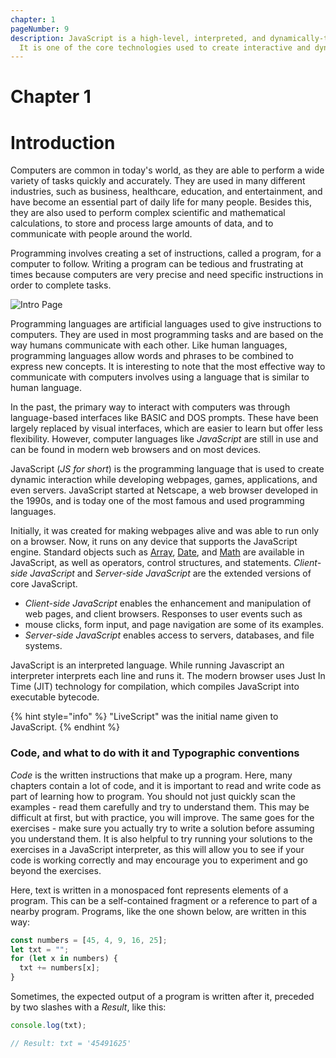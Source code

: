 ```yaml
---
chapter: 1
pageNumber: 9
description: JavaScript is a high-level, interpreted, and dynamically-typed programming language primarily used for web development. 
  It is one of the core technologies used to create interactive and dynamic websites and web applications. 
---
```

# Chapter 1
# Introduction

Computers are common in today's world, as they are able to perform a wide variety of tasks quickly and accurately. They are used in 
many different industries, such as business, healthcare, education, and entertainment, and have become an essential part of daily 
life for many people. Besides this, they are also used to perform complex scientific and mathematical calculations, to store and 
process large amounts of data, and to communicate with people around the world.

Programming involves creating a set of instructions, called a program, for a computer to follow. Writing a program can be tedious 
and frustrating at times because computers are very precise and need specific instructions in order to complete tasks.

![Intro Page](../.gitbook/assets/intro.png)

Programming languages are artificial languages used to give instructions to computers. They are used in most programming tasks 
and are based on the way humans communicate with each other. Like human languages, programming languages allow words and phrases 
to be combined to express new concepts. It is interesting to note that the most effective way to communicate with computers 
involves using a language that is similar to human language.

In the past, the primary way to interact with computers was through language-based interfaces like BASIC and DOS prompts. These have 
been largely replaced by visual interfaces, which are easier to learn but offer less flexibility. However, computer languages like 
_JavaScript_ are still in use and can be found in modern web browsers and on most devices.

JavaScript (_JS for short_) is the programming language that is used to create dynamic interaction while developing webpages, games, 
applications, and even servers. JavaScript started at Netscape, a web browser developed in the 1990s, and is today one of the most 
famous and used programming languages.

Initially, it was created for making webpages alive and was able to run only on a browser. Now, it runs on any device that supports 
the JavaScript engine. Standard objects such as [Array](./arrays/README.md), [Date](./date-and-time.md), and [Math](./numbers/math.md) 
are available in JavaScript, as well as operators, control structures, and statements. _Client-side JavaScript_ and _Server-side JavaScript_ 
are the extended versions of core JavaScript.

* _Client-side JavaScript_ enables the enhancement and manipulation of web pages, and client browsers. Responses to user events such as
* mouse clicks, form input, and page navigation are some of its examples.
* _Server-side JavaScript_ enables access to servers, databases, and file systems.

JavaScript is an interpreted language. While running Javascript an interpreter interprets each line and runs it. The modern browser 
uses Just In Time (JIT) technology for compilation, which compiles JavaScript into executable bytecode.

{% hint style="info" %}
"LiveScript" was the initial name given to JavaScript.
{% endhint %}

### Code, and what to do with it and Typographic conventions

_Code_ is the written instructions that make up a program. Here, many chapters contain a lot of code, and it is important to read and write 
code as part of learning how to program. You should not just quickly scan the examples - read them carefully and try to understand them. 
This may be difficult at first, but with practice, you will improve. The same goes for the exercises - make sure you actually try to write 
a solution before assuming you understand them. It is also helpful to try running your solutions to the exercises in a JavaScript interpreter, 
as this will allow you to see if your code is working correctly and may encourage you to experiment and go beyond the exercises.


Here, text is written in a monospaced font represents elements of a program. This can be a self-contained fragment or a reference to part of 
a nearby program. Programs, like the one shown below, are written in this way:

```javascript
const numbers = [45, 4, 9, 16, 25];
let txt = "";
for (let x in numbers) {
  txt += numbers[x];
}
```

Sometimes, the expected output of a program is written after it, preceded by two slashes with a _Result_, like this:

```javascript
console.log(txt);

// Result: txt = '45491625'
```
